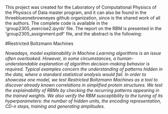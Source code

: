 This project was created for the Laboratory of Computational Physiscs of the Physiscs of Data master program, and it can also be found in the threeblueonebrowneyes github organization, since is the shared work of all the authors.
The complete code is available in the 'group2305_exercise2.ipynb' file.
The report on the RBM is presented in the 'group2305_assignment.pdf' file, and the abstract is the following:

#Restricted Boltzmann Machines

*Nowadays, model explainability in Machine Learning algorithms is an issue often overlooked.
However, in some circumstances, a human-understandable explanation of algorithm decision-making
behavior is required. Typical examples concern the understanding of patterns hidden in the data,
where a standard statistical analysis would fail. In order to showcase one model, we test Restricted
Boltzmann Machines as a tool to discover already known correlations in simplified protein structures.
We test the explainability of RBMs by checking the recurring patterns appearing in the trained
weights. We also verify the RBM susceptibility to the tuning of its hyperparameters: the number
of hidden units, the encoding representation, CD-n steps, training and generating amplitudes.*
